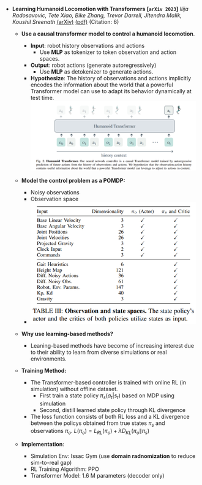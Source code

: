 - **Learning Humanoid Locomotion with Transformers**
 **[`arXiv 2023`]** *Ilija Radosavovic, Tete Xiao, Bike Zhang, Trevor Darrell, Jitendra Malik, Koushil Sreenath* [(arXiv)](http://arxiv.org/abs/2303.03381) [(pdf)](./../Learning%20Humanoid%20Locomotion%20with%20Transformers.pdf) (Citation: 6)
  - **Use a causal transformer model to control a humanoid locomotion**.
    - **Input**: robot history observations and actions 
      - Use **MLP** as tokenizer to token observation and action spaces. 
    - **Output**: robot actions (generate autoregressively)
      - Use **MLP** as detokenizer to generate actions. 
    - **Hypothesize**: The history of observations and actions implicitly encodes the information about the world that a powerful Transformer model can use to adapt its behavior dynamically at test time. 
  ![humanoid_transformer](./../../images/humanoid_transformer.png)
  - **Model the control problem as a POMDP:**
    - Noisy observations
    - Observation space
    - ![humanoid_transformer](./../../images/humanoid_transformer_observ.png)

  - **Why use learning-based methods?**
    - Leaning-based methods have become of increasing interest due to their ability to learn from diverse simulations or real environments.
  - **Training Method:**
    - The Transformer-based controller is trained with online RL (in simulation) without offline dataset.
      - First train a state policy $\pi_s(a_t | s_t)$ based on MDP using simulation
      - Second, distill learned state policy through KL divergence  
    - The loss function consists of both RL loss and a KL divergence between the policys obtained from true states $\pi_s$ and observations $\pi_o$.
        $L\left(\pi_o\right)=L_{R L}\left(\pi_o\right)+\lambda D_{K L}\left(\pi_o \| \pi_s\right)$
  - **Implementation**:
    - Simulation Env: Issac Gym (use **domain radnomization** to reduce sim-to-real gap)
    - RL Training Algorithm: PPO
    - Transformer Model: 1.6 M parameters (decoder only)
